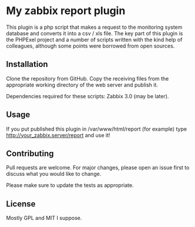 # My zabbix report plugin
This plugin is a php script that makes a request to the monitoring system database and converts it into a csv / xls file. The key part of this plugin is the PHPExel project and a number of scripts written with the kind help of colleagues, although some points were borrowed from open sources.

## Installation

Clone the repository from GitHub. Copy the receiving files from the appropriate working directory of the web server and publish it.

Dependencies required for these scripts: Zabbix 3.0 (may be later).

## Usage

If you put published this plugin in /var/www/html/report (for example) type http://your_zabbix.server/report and use it!

## Contributing

Pull requests are welcome. For major changes, please open an issue first to discuss what you would like to change.

Please make sure to update the tests as appropriate.

## License

Mostly GPL and MIT I suppose.
